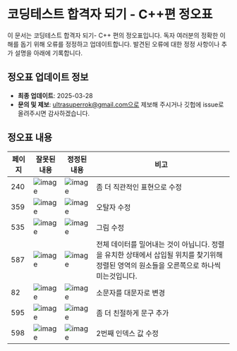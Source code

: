 # 코딩테스트 합격자 되기 - C++편 정오표

이 문서는 코딩테스트 합격자 되기- C++ 편의 정오표입니다. 독자 여러분의 정확한 이해를 돕기 위해 오류를 정정하고 업데이트합니다. 발견된 오류에 대한 정정 사항이나 추가 설명을 아래에 기록합니다.

## 정오표 업데이트 정보

- **최종 업데이트**: 2025-03-28
- **문의 및 제보**: ultrasuperrok@gmail.com으로 제보해 주시거나 깃헙에 issue로 올려주시면 감사하겠습니다.

## 정오표 내용

| 페이지  | 잘못된 내용 | 정정된 내용 | 비고 |
|--------|-------------|-------------|------|
| 240     | ![image](https://github.com/dremdeveloper/codingtest_cpp/assets/131899974/628081ed-f3ab-433c-8519-ab9c7cee8377) |![image](https://github.com/dremdeveloper/codingtest_cpp/assets/131899974/cfa0b24e-8ae1-4fce-9f03-94bc524358b3)| 좀 더 직관적인 표현으로 수정 |
|359|![image](https://github.com/dremdeveloper/codingtest_cpp/assets/131899974/095f7e28-e022-45b7-8c86-9c627985827d)|![image](https://github.com/dremdeveloper/codingtest_cpp/assets/131899974/4ca4d827-e4f8-44cf-b8d9-2b4988c0b011)|오탈자 수정|
|535|![image](https://github.com/user-attachments/assets/10dbc36f-49b5-4e0f-b79c-cc02605bb2a3)|![image](https://github.com/user-attachments/assets/42b678f7-472b-41db-92e4-b584ab7e9ace)|그림 수정|
| 587     | ![image](https://github.com/user-attachments/assets/5ec175a7-c610-4c45-8d65-c450fe0e928b)|![image](https://github.com/user-attachments/assets/481412e7-cb54-4e3b-9d8d-42e6e5c62e38)|전체 데이터를 밀어내는 것이 아닙니다. 정렬을 유치한 상태에서 삽입될 위치를 찾기위해 정렬된 영역의 원소들을 오른쪽으로 하나씩 미는것입니다.|
| 82     | ![image](https://github.com/user-attachments/assets/16a81d58-cb8b-4b34-96c6-1131b7f54c1c)|![image](https://github.com/user-attachments/assets/b6faa1b8-d76a-4a28-a5c8-fc19765901d8)|소문자를 대문자로 변경|
| 595     |![image](https://github.com/user-attachments/assets/31d632fb-b6c5-49d2-915b-0683000b15f9)|![image](https://github.com/user-attachments/assets/8c27831b-c8ee-4592-8b11-fdfd4ed9c12d)|좀 더 친절하게 문구 추가|
| 598     |![image](https://github.com/user-attachments/assets/e63606b3-3143-4d05-b080-1a07a5db199a)|![image](https://github.com/user-attachments/assets/0bd50177-549e-42f1-a5d1-f5cbc45be60f)|2번째 인덱스 값 수정|
